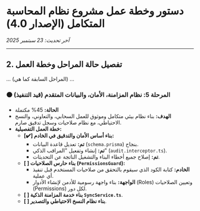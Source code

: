 # دستور وخطة عمل مشروع نظام المحاسبة المتكامل (الإصدار 4.0)
*آخر تحديث: 23 سبتمبر 2025*

---
## 2. تفصيل حالة المراحل وخطة العمل
... (المراحل السابقة كما هي) ...

### 🟠 المرحلة 5: نظام المزامنة، الأمان، والبيانات المتقدم (قيد التنفيذ)
- **الحالة:** 45% مكتملة
- **الهدف:** بناء نظام بيئي متكامل وموثوق للعمل السحابي، والتعاوني، والنسخ الاحتياطي، مع نظام صلاحيات وسجل تدقيق صارم.
- **خطة العمل التفصيلية:**
  - **[✔️] بناء أساس الأمان والتدقيق في الخادم:**
    - **تم:** تعديل قاعدة البيانات (`schema.prisma`) بنجاح.
    - **تم:** إنشاء وتفعيل "المراقب الذكي" (`audit.interceptor.ts`).
    - **تم:** إصلاح جميع أخطاء البناء والتشغيل الناتجة عن التحديثات.
  - **[ ] بناء حارس الصلاحيات (`PermissionsGuard`):**
    - **الخادم:** كتابة الكود الذي سيقوم بالتحقق من صلاحيات المستخدم قبل تنفيذ أي عملية.
    - **الواجهة:** بناء واجهة رسومية للأدمن لإنشاء الأدوار (Roles) وتعيين الصلاحيات (Permissions) لكل دور.
  - **[ ] بناء خدمة المزامنة الذكية `SyncService.ts`**.
  - **[ ] بناء نظام النسخ الاحتياطي والتصدير**.
